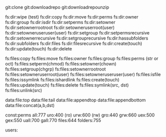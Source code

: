 git:clone
git:downloadrepo
git:downloadrepounzip

fs:dir:wipe (test)
fs:dir:copy
fs:dir:move
fs:dir:perms
fs:dir:owner
fs:dir:group
fs:dir:isdir
fs:dir:setperms
fs:dir:setowner
fs:dir:setownerrootroot
fs:dir:setowneruserroot(user)
fs:dir:setowneruseruser(user)
fs:dir:setgroup
fs:dir:setpermsrecursive
fs:dir:setownerrecursive
fs:dir:setgrouprecursive
fs:dir:hassubfolders
fs:dir:subfolders
fs:dir:files
fs:dir:filesrecursive
fs:dir:create(touch)
fs:dir:update(touch)
fs:dir:delete

fs:files:copy
fs:files:move
fs:files:owner
fs:files:group
fs:files:perms (str or oct)
fs:files:setperm(chmod)
fs:files:setowner(chown)
fs:files:setgroup(chgrp)
fs:files:setownerrootroot
fs:files:setowneruserroot(user)
fs:files:setowneruseruser(user)
fs:files:isfile
fs:files:issymlink
fs:files:ishardlink
fs:files:create(touch)
fs:files:update(touch)
fs:files:delete
fs:files:symlink(src, dst)
fs:files:unlink(src)

data:file:top
data:file:tail
data:file:appendtop
data:file:appendbottom
data:file:concat(a,b,dst)

const:perms
all:777
uro:400 (ro)
urw:600 (rw)
gro:440
grw:660
uex:500
gex:550
uall:700
gall:770
files:644
folders:755

users:
